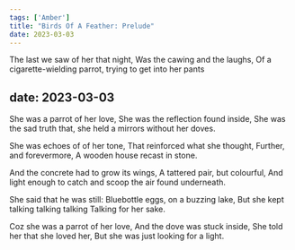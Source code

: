```yaml
---
tags: ['Amber']
title: "Birds Of A Feather: Prelude"
date: 2023-03-03
---
```


The last we saw of her that night,
Was the cawing and the laughs,
Of a cigarette-wielding parrot,
trying to get into her pants

date: 2023-03-03
---

She was a parrot of her love,
She was the reflection found inside,
She was the sad truth that,
she held a mirrors without her doves.

She was echoes of of her tone,
That reinforced what she thought,
Further, and forevermore,
A wooden house recast in stone.

And the concrete had to grow its wings,
A tattered pair, but colourful,
And light enough to catch and scoop
the air found underneath.

She said that he was still:
Bluebottle eggs, on a buzzing lake,
But she kept talking talking talking
Talking for her sake.

Coz she was a parrot of her love,
And the dove was stuck inside,
She told her that she loved her,
But she was just looking for a light.
